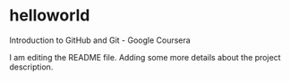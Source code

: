 # helloworld
Introduction to GitHub and Git - Google Coursera

I am editing the README file. Adding some more details about the project description.
